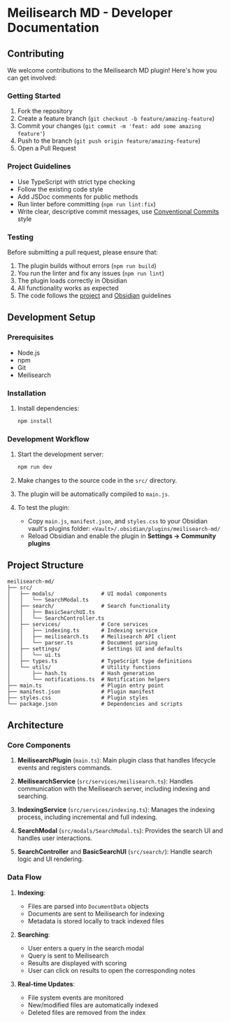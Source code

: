 # Meilisearch MD - Developer Documentation

## Contributing

We welcome contributions to the Meilisearch MD plugin! Here's how you can get involved:

### Getting Started

1. Fork the repository
2. Create a feature branch (`git checkout -b feature/amazing-feature`)
3. Commit your changes (`git commit -m 'feat: add some amazing feature'`)
4. Push to the branch (`git push origin feature/amazing-feature`)
5. Open a Pull Request

### Project Guidelines

- Use TypeScript with strict type checking
- Follow the existing code style
- Add JSDoc comments for public methods
- Run linter before committing (`npm run lint:fix`)
- Write clear, descriptive commit messages, use [Conventional Commits](https://www.conventionalcommits.org/en/v1.0.0/) style

### Testing

Before submitting a pull request, please ensure that:

1. The plugin builds without errors (`npm run build`)
2. You run the linter and fix any issues (`npm run lint`)
3. The plugin loads correctly in Obsidian
4. All functionality works as expected
5. The code follows the [project](CONTRIBUTING.md#project-guidelines) and [Obsidian](https://docs.obsidian.md/Plugins/Releasing/Plugin+guidelines) guidelines

## Development Setup

### Prerequisites

- Node.js
- npm
- Git
- Meilisearch

### Installation

1. Install dependencies:
    ```bash
    npm install
    ```

### Development Workflow

1. Start the development server:

    ```bash
    npm run dev
    ```

2. Make changes to the source code in the `src/` directory.

3. The plugin will be automatically compiled to `main.js`.

4. To test the plugin:
    - Copy `main.js`, `manifest.json`, and `styles.css` to your Obsidian vault's plugins folder: `<Vault>/.obsidian/plugins/meilisearch-md/`
    - Reload Obsidian and enable the plugin in **Settings → Community plugins**

## Project Structure

```
meilisearch-md/
├── src/
│   ├── modals/               # UI modal components
│   │   └── SearchModal.ts
│   ├── search/               # Search functionality
│   │   ├── BasicSearchUI.ts
│   │   └── SearchController.ts
│   ├── services/             # Core services
│   │   ├── indexing.ts       # Indexing service
│   │   ├── meilisearch.ts    # Meilisearch API client
│   │   └── parser.ts         # Document parsing
│   ├── settings/             # Settings UI and defaults
│   │   └── ui.ts
│   ├── types.ts              # TypeScript type definitions
│   └── utils/                # Utility functions
│       ├── hash.ts           # Hash generation
│       └── notifications.ts  # Notification helpers
├── main.ts                   # Plugin entry point
├── manifest.json             # Plugin manifest
├── styles.css                # Plugin styles
└── package.json              # Dependencies and scripts
```

## Architecture

### Core Components

1. **MeilisearchPlugin** (`main.ts`): Main plugin class that handles lifecycle events and registers commands.

2. **MeilisearchService** (`src/services/meilisearch.ts`): Handles communication with the Meilisearch server, including indexing and searching.

3. **IndexingService** (`src/services/indexing.ts`): Manages the indexing process, including incremental and full indexing.

4. **SearchModal** (`src/modals/SearchModal.ts`): Provides the search UI and handles user interactions.

5. **SearchController** and **BasicSearchUI** (`src/search/`): Handle search logic and UI rendering.

### Data Flow

1. **Indexing**:
    - Files are parsed into `DocumentData` objects
    - Documents are sent to Meilisearch for indexing
    - Metadata is stored locally to track indexed files

2. **Searching**:
    - User enters a query in the search modal
    - Query is sent to Meilisearch
    - Results are displayed with scoring
    - User can click on results to open the corresponding notes

3. **Real-time Updates**:
    - File system events are monitored
    - New/modified files are automatically indexed
    - Deleted files are removed from the index
